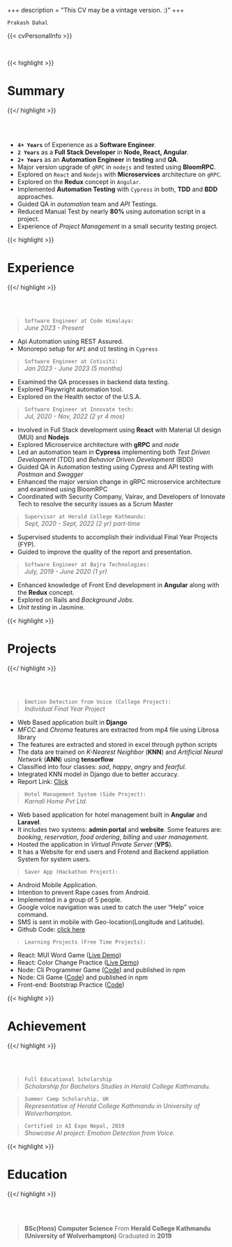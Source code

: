 +++
description = "This CV may be a vintage version. :)"
+++

    Prakash Dahal

{{< cvPersonalInfo >}}

<br/>

{{< highlight >}}

# Summary

{{</ highlight >}}

<br/>
<br/>

- **`4+ Years`** of Experience as a **Software Engineer**.
- **`2 Years`** as a **Full Stack Developer** in **Node, React, Angular**.
- **`2+ Years`** as an **Automation Engineer** in **testing** and **QA**.
- Major version upgrade of `gRPC` in `nodejs` and tested using **BloomRPC**.
- Explored on `React` and `Nodejs` with **Microservices** architecture on `gRPC`.
- Explored on the **Redux** concept in `Angular`.
- Implemented **Automation Testing** with `Cypress` in both, **TDD** and **BDD** approaches.
- Guided QA in _automation_ team and _API_ Testings.
- Reduced Manual Test by nearly **80%** using automation script in a project.
- Experience of _Project Management_ in a small security testing project.

{{< highlight >}}

# Experience

{{</ highlight >}}

<br/>
<br/>

> `Software Engineer at Code Himalaya:` <br> _June 2023 - Present_
- Api Automation using REST Assured.
- Monorepo setup for `API` and `UI` testing in `Cypress`

> `Software Engineer at Cotiviti:` <br> _Jan 2023 - June 2023 (5 months)_
- Examined the QA processes in backend data testing.
- Explored Playwright automation tool.
- Explored on the Health sector of the U.S.A.

> `Software Engineer at Innovate tech:` <br> _Jul, 2020 - Nov, 2022 (2 yr 4 mos)_

- Involved in Full Stack development using **React** with Material UI design (MUI) and **Nodejs**
- Explored Microservice architecture with **gRPC** and _node_
- Led an automation team in **Cypress** implementing both _Test Driven Development_ (TDD) and _Behavior Driven Development_ (BDD)
- Guided QA in Automation testing using _Cypress_ and API testing with _Postman_ and _Swagger_
- Enhanced the major version change in gRPC microservice architecture and examined using BloomRPC
- Coordinated with Security Company, Vairav, and Developers of Innovate Tech to resolve the security issues as a Scrum Master

> `Supervisor at Herald College Kathmandu:` <br> _Sept, 2020 - Sept, 2022 (2 yr) part-time_

- Supervised students to accomplish their individual Final Year Projects (FYP).
- Guided to improve the quality of the report and presentation.

> `Software Engineer at Bajra Technologies:` <br> _July, 2019 - June 2020 (1 yr)_

- Enhanced knowledge of Front End development in **Angular** along with the **Redux** concept.
- Explored on Rails and _Background Jobs_.
- _Unit testing_ in Jasmine.

{{< highlight >}}

# Projects

{{</ highlight >}}

<br/>
<br/>

> `Emotion Detection from Voice (College Project):` <br> _Individual Final Year Project_

- Web Based application built in **Django**
- _MFCC_ and _Chroma_ features are extracted from mp4 file using Librosa library
- The features are extracted and stored in excel through python scripts
- The data are trained on _K-Nearest Neighbor_ (**KNN**) and _Artificial Neural Network_ (**ANN**) using **tensorflow**
- Classified into four classes: _sad_, _happy_, _angry_ and _fearful_.
- Integrated KNN model in Django due to better accuracy.
- Report Link: <a href="https://github.com/PrakashDahal/Final-Year-Project/blob/master/prakashDahal_1828421_FYP_report.pdf" target="_blank">Click</a>

> `Hotel Management System (Side Project):` <br> _Karnali Home Pvt Ltd._

- Web based application for hotel management built in **Angular** and **Laravel**.
- It includes two systems: **admin portal** and **website**. Some features are: _booking_, _reservation_, _food ordering_, _billing_ and _user management_.
- Hosted the application in _Virtual Private Server_ (**VPS**).
- It has a Website for end users and Frotend and Backend appliation System for system users.

> `Saver App (Hackathon Project):`

- Android Mobile Application.
- Intention to prevent Rape cases from Android.
- Implemented in a group of 5 people.
- Google voice navigation was used to catch the user “Help” voice command.
- SMS is sent in mobile with Geo-location(Longitude and Latitude).
- Github Code: <a href="https://github.com/PrakashDahal/Saver-App" target="_blank">click here</a>

> `Learning Projects (Free Time Projects):`

- React: MUI Word Game (<a href="https://prakashdahal.github.io/word-game/" target="_blank">Live Demo</a>)
- React: Color Change Practice (<a href="https://prakashdahal.github.io/change-bacckground-color/" target="_blank">Live Demo</a>)
- Node: Cli Programmer Game (<a href="https://github.com/PrakashDahal/cli-fun-game" target="_blank">Code</a>) and published in npm
- Node: Cli Game (<a href="https://github.com/PrakashDahal/cli-guess-game" target="_blank">Code</a>) and published in npm
- Front-end: Bootstrap Practice (<a href="https://github.com/PrakashDahal/Web-Site/" target="_blank">Code</a>)
  <br>

{{< highlight >}}

# Achievement

{{</ highlight >}}

<br/>
<br/>

> `Full Educational Scholarship` \
> _Scholarship for Bachelors Studies in Herald College Kathmandu._

> `Summer Camp Scholarship, UK`\
> _Representative of Herald College Kathmandu in University of Wolverhampton._

> `Certified in AI Expo Nepal, 2019`\
> _Showcase AI project: Emotion Detection from Voice._

{{< highlight >}}

# Education

{{</ highlight >}}

<br/>
<br/>

> **BSc(Hons) Computer Science** From **Herald College Kathmandu (University of Wolverhampton)** Graduated in **2019**
